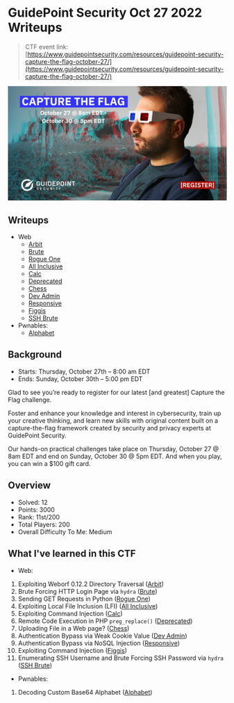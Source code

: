 # GuidePoint Security Oct 27 2022 Writeups

> CTF event link: [https://www.guidepointsecurity.com/resources/guidepoint-security-capture-the-flag-october-27/](https://www.guidepointsecurity.com/resources/guidepoint-security-capture-the-flag-october-27/)

![](https://raw.githubusercontent.com/siunam321/CTF-Writeups/main/GuidePoint-Security-Oct27-2022/images/banner.jpeg)

## Writeups

- Web
	- [Arbit](https://siunam321.github.io/ctf/GuidePoint-Security-Oct27-2022/Web/Arbit/)
	- [Brute](https://siunam321.github.io/ctf/GuidePoint-Security-Oct27-2022/Web/Brute/)
	- [Rogue One](https://siunam321.github.io/ctf/GuidePoint-Security-Oct27-2022/Web/Rogue-One/)
	- [All Inclusive](https://siunam321.github.io/ctf/GuidePoint-Security-Oct27-2022/Web/All-Inclusive/)
	- [Calc](https://siunam321.github.io/ctf/GuidePoint-Security-Oct27-2022/Web/Calc/)
	- [Deprecated](https://siunam321.github.io/ctf/GuidePoint-Security-Oct27-2022/Web/Deprecated/)
	- [Chess](https://siunam321.github.io/ctf/GuidePoint-Security-Oct27-2022/Web/Chess/)
	- [Dev Admin](https://siunam321.github.io/ctf/GuidePoint-Security-Oct27-2022/Web/Dev-Admin/)
	- [Responsive](https://siunam321.github.io/ctf/GuidePoint-Security-Oct27-2022/Web/Responsive/)
	- [Figgis](https://siunam321.github.io/ctf/GuidePoint-Security-Oct27-2022/Web/Figgis/)
	- [SSH Brute](https://siunam321.github.io/ctf/GuidePoint-Security-Oct27-2022/Web/SSH-Brute/)
- Pwnables:
	- [Alphabet](https://siunam321.github.io/ctf/GuidePoint-Security-Oct27-2022/Pwnables/Alphabet/)

## Background

- Starts: Thursday, October 27th – 8:00 am EDT
- Ends: Sunday, October 30th – 5:00 pm EDT

Glad to see you’re ready to register for our latest [and greatest] Capture the Flag challenge.

Foster and enhance your knowledge and interest in cybersecurity, train up your creative thinking, and learn new skills with original content built on a capture-the-flag framework created by security and privacy experts at GuidePoint Security.

Our hands-on practical challenges take place on Thursday, October 27 @ 8am EDT and end on Sunday, October 30 @ 5pm EDT. And when you play, you can win a $100 gift card.

## Overview

- Solved: 12
- Points: 3000
- Rank: 11st/200
- Total Players: 200
- Overall Difficulty To Me: Medium

## What I've learned in this CTF

- Web:
1. Exploiting Weborf 0.12.2 Directory Traversal ([Arbit](https://siunam321.github.io/ctf/GuidePoint-Security-Oct27-2022/Web/Arbit/))
2. Brute Forcing HTTP Login Page via `hydra` ([Brute](https://siunam321.github.io/ctf/GuidePoint-Security-Oct27-2022/Web/Brute/))
3. Sending GET Requests in Python ([Rogue One](https://siunam321.github.io/ctf/GuidePoint-Security-Oct27-2022/Web/Rogue-One/))
4. Exploiting Local File Inclusion (LFI) ([All Inclusive](https://siunam321.github.io/ctf/GuidePoint-Security-Oct27-2022/Web/All-Inclusive/))
5. Exploiting Command Injection ([Calc](https://siunam321.github.io/ctf/GuidePoint-Security-Oct27-2022/Web/Calc/))
6. Remote Code Execution in PHP `preg_replace()` ([Deprecated](https://siunam321.github.io/ctf/GuidePoint-Security-Oct27-2022/Web/Deprecated/))
7. Uploading File in a Web page? ([Chess](https://siunam321.github.io/ctf/GuidePoint-Security-Oct27-2022/Web/Chess/))
8. Authentication Bypass via Weak Cookie Value ([Dev Admin](https://siunam321.github.io/ctf/GuidePoint-Security-Oct27-2022/Web/Dev-Admin/))
9. Authentication Bypass via NoSQL Injection ([Responsive](https://siunam321.github.io/ctf/GuidePoint-Security-Oct27-2022/Web/Responsive/))
10. Exploiting Command Injection ([Figgis](https://siunam321.github.io/ctf/GuidePoint-Security-Oct27-2022/Web/Figgis/))
11. Enumerating SSH Username and Brute Forcing SSH Password via `hydra` ([SSH Brute](https://siunam321.github.io/ctf/GuidePoint-Security-Oct27-2022/Web/SSH-Brute/))

- Pwnables:
1. Decoding Custom Base64 Alphabet ([Alphabet](https://siunam321.github.io/ctf/GuidePoint-Security-Oct27-2022/Pwnables/Alphabet/))